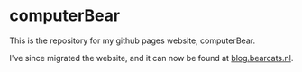 # computerBear

This is the repository for my github pages website, computerBear.

I've since migrated the website, and it can now be found at [blog.bearcats.nl](https://blog.bearcats.nl).
